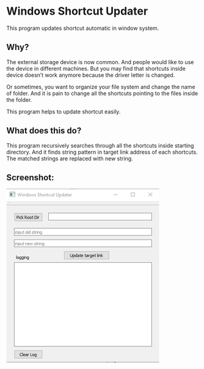 # Windows Shortcut Updater #

This program updates shortcut automatic in window system. 

## Why? ##

The external storage device is now common. And people would like to use the device in different machines. But you may find that shortcuts inside device doesn’t work anymore because the driver letter is changed. 

Or sometimes, you want to organize your file system and change the name of folder. And it is pain to change all the shortcuts pointing to the files inside the folder. 

This program helps to update shortcut easily. 

## What does this do? ##
This program recursively searches through all the shortcuts inside starting directory. And it finds string pattern in target link address of each shortcuts. The matched strings are replaced with new string. 

## Screenshot: ##

<img align="center" src="./doc/screenshot.png">


